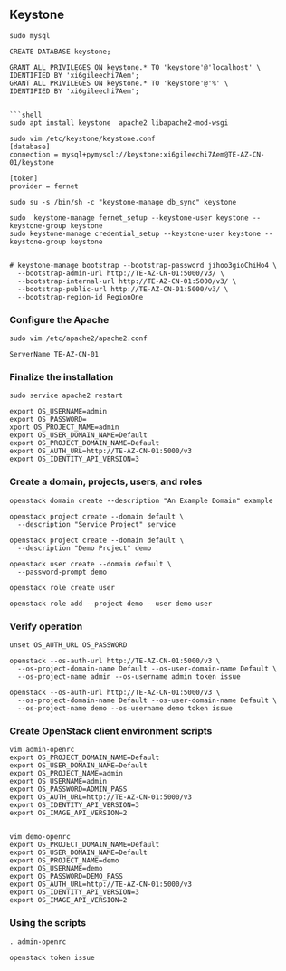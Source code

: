 ## Keystone

```shell
sudo mysql

CREATE DATABASE keystone;

GRANT ALL PRIVILEGES ON keystone.* TO 'keystone'@'localhost' \
IDENTIFIED BY 'xi6gileechi7Aem';
GRANT ALL PRIVILEGES ON keystone.* TO 'keystone'@'%' \
IDENTIFIED BY 'xi6gileechi7Aem';


```shell
sudo apt install keystone  apache2 libapache2-mod-wsgi

sudo vim /etc/keystone/keystone.conf
[database]
connection = mysql+pymysql://keystone:xi6gileechi7Aem@TE-AZ-CN-01/keystone

[token]
provider = fernet
```

```shell
sudo su -s /bin/sh -c "keystone-manage db_sync" keystone

sudo  keystone-manage fernet_setup --keystone-user keystone --keystone-group keystone
sudo keystone-manage credential_setup --keystone-user keystone --keystone-group keystone


```
```shell
# keystone-manage bootstrap --bootstrap-password jihoo3gioChiHo4 \
  --bootstrap-admin-url http://TE-AZ-CN-01:5000/v3/ \
  --bootstrap-internal-url http://TE-AZ-CN-01:5000/v3/ \
  --bootstrap-public-url http://TE-AZ-CN-01:5000/v3/ \
  --bootstrap-region-id RegionOne

```

### Configure the Apache

```shell
sudo vim /etc/apache2/apache2.conf

ServerName TE-AZ-CN-01
```

### Finalize the installation

```shell
sudo service apache2 restart

export OS_USERNAME=admin
export OS_PASSWORD=
xport OS_PROJECT_NAME=admin
export OS_USER_DOMAIN_NAME=Default
export OS_PROJECT_DOMAIN_NAME=Default
export OS_AUTH_URL=http://TE-AZ-CN-01:5000/v3
export OS_IDENTITY_API_VERSION=3

```

### Create a domain, projects, users, and roles

```shell
openstack domain create --description "An Example Domain" example

openstack project create --domain default \
  --description "Service Project" service

openstack project create --domain default \
  --description "Demo Project" demo

openstack user create --domain default \
  --password-prompt demo

openstack role create user

openstack role add --project demo --user demo user
```

### Verify operation

```shell
unset OS_AUTH_URL OS_PASSWORD

openstack --os-auth-url http://TE-AZ-CN-01:5000/v3 \
  --os-project-domain-name Default --os-user-domain-name Default \
  --os-project-name admin --os-username admin token issue

openstack --os-auth-url http://TE-AZ-CN-01:5000/v3 \
  --os-project-domain-name Default --os-user-domain-name Default \
  --os-project-name demo --os-username demo token issue
```

### Create OpenStack client environment scripts
```shell
vim admin-openrc
export OS_PROJECT_DOMAIN_NAME=Default
export OS_USER_DOMAIN_NAME=Default
export OS_PROJECT_NAME=admin
export OS_USERNAME=admin
export OS_PASSWORD=ADMIN_PASS
export OS_AUTH_URL=http://TE-AZ-CN-01:5000/v3
export OS_IDENTITY_API_VERSION=3
export OS_IMAGE_API_VERSION=2


vim demo-openrc
export OS_PROJECT_DOMAIN_NAME=Default
export OS_USER_DOMAIN_NAME=Default
export OS_PROJECT_NAME=demo
export OS_USERNAME=demo
export OS_PASSWORD=DEMO_PASS
export OS_AUTH_URL=http://TE-AZ-CN-01:5000/v3
export OS_IDENTITY_API_VERSION=3
export OS_IMAGE_API_VERSION=2
```

### Using the scripts
```shell
. admin-openrc

openstack token issue
```